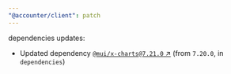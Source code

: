 ```yaml
---
"@accounter/client": patch
---
```

dependencies updates:
  - Updated dependency [`@mui/x-charts@7.21.0` ↗︎](https://www.npmjs.com/package/@mui/x-charts/v/7.21.0) (from `7.20.0`, in `dependencies`)
